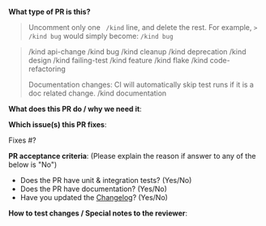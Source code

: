 **What type of PR is this?**
> Uncomment only one ` /kind` line, and delete the rest.
> For example, `> /kind bug` would simply become: `/kind bug`

> /kind api-change
> /kind bug
> /kind cleanup
> /kind deprecation
> /kind design
> /kind failing-test
> /kind feature
> /kind flake
> /kind code-refactoring
>
> Documentation changes: CI will automatically skip test runs if it is a doc related change.
> /kind documentation

**What does this PR do / why we need it**:

**Which issue(s) this PR fixes**:

Fixes #?

**PR acceptance criteria**:
(Please explain the reason if answer to any of the below is "No")

- Does the PR have unit & integration tests? (Yes/No)
- Does the PR have documentation? (Yes/No)
- Have you updated the [Changelog](https://github.com/openshift/odo/blob/main/Changelog.md)? (Yes/No)

**How to test changes / Special notes to the reviewer**:
